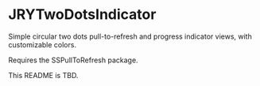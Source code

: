 JRYTwoDotsIndicator
===================

Simple circular two dots pull-to-refresh and progress indicator views, with customizable colors.

Requires the SSPullToRefresh package.

This README is TBD.
